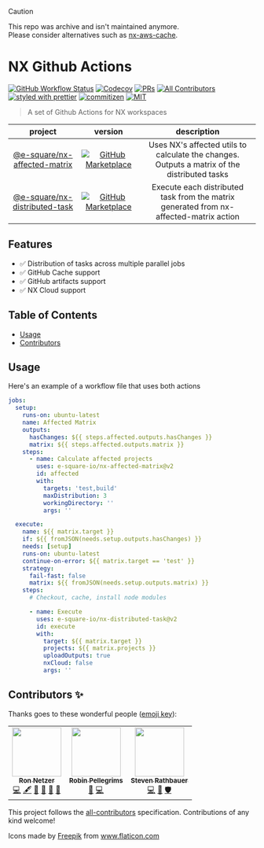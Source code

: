 > [!CAUTION]
> This repo was archive and isn't maintained anymore.  
> Please consider alternatives such as [nx-aws-cache](https://github.com/bojanbass/nx-aws).

# NX Github Actions
[![GitHub Workflow Status](https://img.shields.io/github/actions/workflow/status/e-square-io/nx-github-actions/main.yml?branch=main&event=push&logo=github&style=flat-square)](https://github.com/e-square-io/nx-github-actions/actions/workflows/main.yml)
[![Codecov](https://img.shields.io/codecov/c/github/e-square-io/nx-github-actions?logo=codecov&style=flat-square&token=PVPVUJAD1X)](https://app.codecov.io/gh/e-square-io/nx-github-actions)
[![PRs](https://img.shields.io/badge/PRs-welcome-brightgreen.svg?style=flat-square)](.github/PULL_REQUEST_TEMPLATE.md)
[![All Contributors](https://img.shields.io/badge/all_contributors-2-orange.svg?style=flat-square)](#contributors-)
[![styled with prettier](https://img.shields.io/badge/styled_with-prettier-ff69b4.svg?style=flat-square)](https://github.com/prettier/prettier)
[![commitizen](https://img.shields.io/badge/commitizen-friendly-brightgreen.svg?style=flat-square)](CONTRIBUTING.md#commit-message-format)
[![MIT](https://img.shields.io/packagist/l/doctrine/orm.svg?style=flat-square)](LICENSE)

> A set of Github Actions for NX workspaces

| project | version | description |
|:-------:|:-------:|:-------:|
| [@e-square/nx-affected-matrix] | [![GitHub Marketplace][nx-affected-matrix-badge]][nx-affected-matrix-link] | Uses NX's affected utils to calculate the changes.  Outputs a matrix of the distributed tasks |
| [@e-square/nx-distributed-task] | [![GitHub Marketplace][nx-distributed-task-badge]][nx-distributed-task-link] | Execute each distributed task from the matrix generated from nx-affected-matrix action |

[@e-square/nx-affected-matrix]: https://github.com/e-square-io/nx-affected-matrix
[nx-affected-matrix-link]: https://github.com/marketplace/actions/nx-affected-matrix
[nx-affected-matrix-badge]: https://img.shields.io/github/v/tag/e-square-io/nx-affected-matrix?label=Marketplace&logo=github&style=flat-square
[@e-square/nx-distributed-task]: https://github.com/e-square-io/nx-distributed-task
[nx-distributed-task-link]: https://github.com/marketplace/actions/nx-distributed-task
[nx-distributed-task-badge]: https://img.shields.io/github/v/tag/e-square-io/nx-distributed-task?label=Marketplace&logo=github&style=flat-square

## Features

- ✅ Distribution of tasks across multiple parallel jobs
- ✅ GitHub Cache support 
- ✅ GitHub artifacts support 
- ✅ NX Cloud support

## Table of Contents

- [Usage](#usage)
- [Contributors](#contributors-)

## Usage
Here's an example of a workflow file that uses both actions
```yaml
jobs:
  setup:
    runs-on: ubuntu-latest
    name: Affected Matrix
    outputs:
      hasChanges: ${{ steps.affected.outputs.hasChanges }}
      matrix: ${{ steps.affected.outputs.matrix }}
    steps:
      - name: Calculate affected projects
        uses: e-square-io/nx-affected-matrix@v2
        id: affected
        with:
          targets: 'test,build'
          maxDistribution: 3
          workingDirectory: ''
          args: ''

  execute:
    name: ${{ matrix.target }}
    if: ${{ fromJSON(needs.setup.outputs.hasChanges) }}
    needs: [setup]
    runs-on: ubuntu-latest
    continue-on-error: ${{ matrix.target == 'test' }}
    strategy:
      fail-fast: false
      matrix: ${{ fromJSON(needs.setup.outputs.matrix) }}
    steps:
      # Checkout, cache, install node modules

      - name: Execute
        uses: e-square-io/nx-distributed-task@v2
        id: execute
        with:
          target: ${{ matrix.target }}
          projects: ${{ matrix.projects }}
          uploadOutputs: true
          nxCloud: false
          args: ''
```

## Contributors ✨

Thanks goes to these wonderful people ([emoji key](https://allcontributors.org/docs/en/emoji-key)):
<!-- ALL-CONTRIBUTORS-LIST:START - Do not remove or modify this section -->
<!-- prettier-ignore-start -->
<!-- markdownlint-disable -->
<table>
  <tr>
    <td align="center"><a href="https://github.com/ronnetzer"><img src="https://avatars.githubusercontent.com/u/1116785?v=4?s=100" width="100px;" alt=""/><br /><sub><b>Ron Netzer</b></sub></a><br /><a href="https://github.com/ronnetzer/nx-github-actions/commits?author=ronnetzer" title="Code">💻</a> <a href="#content-ronnetzer" title="Content">🖋</a> <a href="#design-ronnetzer" title="Design">🎨</a> <a href="https://github.com/ronnetzer/nx-github-actions/commits?author=ronnetzer" title="Documentation">📖</a> <a href="#ideas-ronnetzer" title="Ideas, Planning, & Feedback">🤔</a> <a href="#maintenance-ronnetzer" title="Maintenance">🚧</a></td>
    <td align="center"><a href="https://github.com/robinpellegrims"><img src="https://avatars.githubusercontent.com/u/6053571?v=4?s=100" width="100px;" alt=""/><br /><sub><b>Robin Pellegrims</b></sub></a><br /><a href="https://github.com/ronnetzer/nx-github-actions/issues?q=author%3Arobinpellegrims" title="Bug reports">🐛</a> <a href="https://github.com/ronnetzer/nx-github-actions/commits?author=robinpellegrims" title="Code">💻</a></td>
    <td align="center"><a href="https://github.com/rathpc"><img src="https://avatars.githubusercontent.com/u/5623579?v=4?s=100" width="100px;" alt=""/><br /><sub><b>Steven Rathbauer</b></sub></a><br /><a href="https://github.com/ronnetzer/nx-github-actions/commits?author=rathpc" title="Code">💻</a> <a href="#maintenance-rathpc" title="Maintenance">🚧</a> <a href="#security-rathpc" title="Security">🛡️</a></td>
  </tr>
</table>

<!-- markdownlint-restore -->
<!-- prettier-ignore-end -->

<!-- ALL-CONTRIBUTORS-LIST:END -->

This project follows the [all-contributors](https://github.com/all-contributors/all-contributors) specification. Contributions of any kind welcome!

<div>Icons made by <a href="http://www.freepik.com/" title="Freepik">Freepik</a> from <a href="https://www.flaticon.com/" title="Flaticon">www.flaticon.com</a></div>
